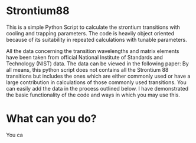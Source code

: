 # Strontium88
This is a simple Python Script to calculate the strontium transitions with cooling and trapping parameters. The code is heavily object oriented because of its suitability in repeated calculations with tunable parameters.

All the data concerning the transition wavelengths and matrix elements have been taken from official National Institute of Standards and Technology (NIST) data. The data can be viewed in the following paper: 
By all means, this python script does not contains all the Strontium 88 transitions but includes the ones which are either commonly used or have a large contribution in calculations of those commonly used transitions. You can easily add the data in the process outlined below. I have demonstrated the basic functionality of the code and ways in which you may use this. 

# What can you do?
You ca
